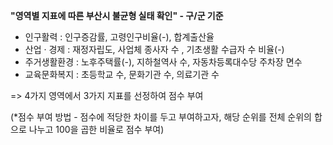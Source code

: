 **"영역별 지표에 따른 부산시 불균형 실태 확인" - 구/군 기준**

- 인구활력 : 인구증감률, 고령인구비율(-), 합계출산율<br>
- 산업 · 경제 : 재정자립도, 사업체 종사자 수 , 기초생활 수급자 수 비율(-)<br>
- 주거생활환경 : 노후주택률(-), 지하철역사 수, 자동차등록대수당 주차장 면수<br>
- 교육문화복지 : 초등학교 수, 문화기관 수, 의료기관 수<br>

=> 4가지 영역에서 3가지 지표를 선정하여 점수 부여

(*점수 부여 방법 - 점수에 적당한 차이를 두고 부여하고자, 해당 순위를 전체 순위의 합으로 나누고 100을 곱한 비율로 점수 부여)
